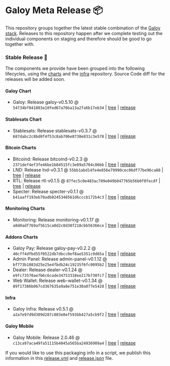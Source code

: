 # Galoy Meta Release 📦

This repository groups together the latest stable combination of the [Galoy stack](https://github.com/GaloyMoney/awesome-galoy#tech-components). 
Releases to this repository happen after we complete testing out the individual components on staging and therefore should be good to go together with.

### Stable Release 🎉

The components we provide have been grouped into the following lifecycles, using the [charts](https://github.com/GaloyMoney/charts) and the [infra](https://github.com/GaloyMoney/galoy-infra) repository. 
Source Code diff for the releases will be added soon.

#### Galoy Chart
- Galoy: Release galoy-v0.5.10 @ `54734bf041803a10fed67a76ba13a2fa6b17eb34` | [tree](https://github.com/GaloyMoney/charts/tree/54734bf041803a10fed67a76ba13a2fa6b17eb34/charts/galoy) | [release](https://github.com/GaloyMoney/charts/releases/tag/galoy-v0.5.10)

#### Stablesats Chart
- Stablesats: Release stablesats-v0.3.7 @ `687dabc2c8bd0f4f53c8ab706e8730e831c3e578` | [tree](https://github.com/GaloyMoney/charts/tree/687dabc2c8bd0f4f53c8ab706e8730e831c3e578/charts/stablesats) | [release](https://github.com/GaloyMoney/charts/releases/tag/stablesats-v0.3.7)

#### Bitcoin Charts
- Bitcoind: Release bitcoind-v0.2.3 @ `2371def4ef3fe46be1b84515fc3e09a5704c86bb` | [tree](https://github.com/GaloyMoney/charts/tree/2371def4ef3fe46be1b84515fc3e09a5704c86bb/charts/bitcoind) | [release](https://github.com/GaloyMoney/charts/releases/tag/bitcoind-v0.2.3)
- LND: Release lnd-v0.3.1 @ `55bb1abd14fe4e856e79990cec06df77be96ca88` | [tree](https://github.com/GaloyMoney/charts/tree/55bb1abd14fe4e856e79990cec06df77be96ca88/charts/lnd) | [release](https://github.com/GaloyMoney/charts/releases/tag/lnd-v0.3.1)
- RTL: Release rtl-v0.1.5 @ `87fec5c0e483ac709e049b047765b56b0f0fecdf` | [tree](https://github.com/GaloyMoney/charts/tree/87fec5c0e483ac709e049b047765b56b0f0fecdf/charts/rtl) | [release](https://github.com/GaloyMoney/charts/releases/tag/rtl-v0.1.5)
- Specter: Release specter-v0.1.1 @ `b41aaff193eb70adb0245348561d6cccb172b4c3` | [tree](https://github.com/GaloyMoney/charts/tree/b41aaff193eb70adb0245348561d6cccb172b4c3/charts/specter) | [release](https://github.com/GaloyMoney/charts/releases/tag/specter-v0.1.1)

#### Monitoring Charts
- Monitoring: Release monitoring-v0.1.17 @ `a8d0adf769af5615ca0d2c0d38f218cbb56366ce` | [tree](https://github.com/GaloyMoney/charts/tree/a8d0adf769af5615ca0d2c0d38f218cbb56366ce/charts/monitoring) | [release](https://github.com/GaloyMoney/charts/releases/tag/monitoring-v0.1.17)

#### Addons Charts
- Galoy Pay: Release galoy-pay-v0.2.2 @ `40cff4dfbd55f0522db7dbcc0ef8ae5351c9d65a` | [tree](https://github.com/GaloyMoney/charts/tree/40cff4dfbd55f0522db7dbcc0ef8ae5351c9d65a/charts/galoy-pay) | [release](https://github.com/GaloyMoney/charts/releases/tag/galoy-pay-v0.2.2)
- Admin Panel: Release admin-panel-v0.1.12 @ `bf773b1083d25e25e4fbdb24c19235f6fc0095b2` | [tree](https://github.com/GaloyMoney/charts/tree/bf773b1083d25e25e4fbdb24c19235f6fc0095b2/charts/admin-panel) | [release](https://github.com/GaloyMoney/charts/releases/tag/admin-panel-v0.1.12)
- Dealer: Release dealer-v0.1.24 @ `e9fc73570ae7b6c6cade34753318ee217b730fc7` | [tree](https://github.com/GaloyMoney/charts/tree/e9fc73570ae7b6c6cade34753318ee217b730fc7/charts/dealer) | [release](https://github.com/GaloyMoney/charts/releases/tag/dealer-v0.1.24)
- Web Wallet: Release web-wallet-v0.1.34 @ `89f17386b067cd367635a9a8e751e30a077e5428` | [tree](https://github.com/GaloyMoney/charts/tree/89f17386b067cd367635a9a8e751e30a077e5428/charts/web_wallet) | [release](https://github.com/GaloyMoney/charts/releases/tag/web-wallet-v0.1.34)

#### Infra

- Galoy Infra: Release v0.5.1 @ `a2a7e97d9d309d287c803e8ef593bb427a5cb9f2` | [tree](https://github.com/GaloyMoney/galoy-infra/tree/a2a7e97d9d309d287c803e8ef593bb427a5cb9f2) | [release](https://github.com/GaloyMoney/galoy-infra/releases/tag/v0.5.1)

#### Galoy Mobile

- Galoy Mobile: Release 2.0.46 @ `c13ca97aca49fa51115b4045a565ba24936909a4` | [tree](https://github.com/GaloyMoney/galoy-mobile/tree/c13ca97aca49fa51115b4045a565ba24936909a4) | [release](https://github.com/GaloyMoney/galoy-mobile/releases/tag/2.0.46)

If you would like to use this packaging info in a script, we publish this information in this [release.yml](./release.yml) and [release.json](./release.json) file.

